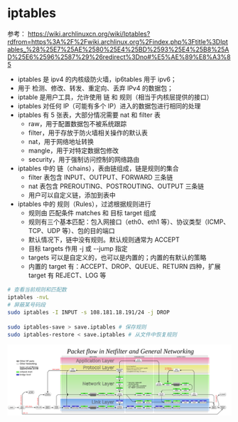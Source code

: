# iptables

参考：
https://wiki.archlinuxcn.org/wiki/Iptables?rdfrom=https%3A%2F%2Fwiki.archlinux.org%2Findex.php%3Ftitle%3DIptables_%28%25E7%25AE%2580%25E4%25BD%2593%25E4%25B8%25AD%25E6%2596%2587%29%26redirect%3Dno#%E5%AE%89%E8%A3%85

- iptables 是 ipv4 的内核级防火墙，ip6tables 用于 ipv6；
- 用于 检测、修改、转发、重定向、丢弃 IPv4 的数据包；
- iptable 是用户工具，允许使用 链 和 规则（相当于内核层提供的接口）
- iptables 对任何 IP（可能有多个 IP）进入的数据包进行相同的处理
- iptables 有 5 张表，大部分情况需要 nat 和 filter 表
    - raw，用于配置数据包不被系统跟踪
    - filter，用于存放于防火墙相关操作的默认表
    - nat，用于网络地址转换
    - mangle，用于对特定数据包修改
    - security，用于强制访问控制的网络路由
- iptables 中的 链（chains），表由链组成，链是规则的集合
    - filter 表包含 INPUT、OUTPUT、FORWARD 三条链
    - nat 表包含 PREROUTING、POSTROUTING、OUTPUT 三条链
    - 用户可以自定义链，添加到表中
- iptables 中的 规则（Rules），过滤根据规则进行
    - 规则由 匹配条件 matches 和 目标 target 组成
    - 规则有三个基本匹配：包入网接口（eth0、eth1 等）、协议类型（ICMP、TCP、UDP 等）、包的目的端口
    - 默认情况下，链中没有规则。默认规则通常为 ACCEPT
    - 目标 targets 作用 -j 或 --jump 指定
    - targets 可以是自定义的，也可以是内置的；内置的有默认的策略
    - 内置的 target 有：ACCEPT、DROP、QUEUE、RETURN 四种，扩展 target 有 REJECT、LOG 等



```sh
# 查看当前规则和匹配数
iptables -nvL
# 屏蔽某号码段
sudo iptables -I INPUT -s 108.181.18.191/24 -j DROP

sudo iptables-save > save.iptables # 保存规则
sudo iptables-restore < save.iptables # 从文件中恢复规则
```

![packet flow in netfilter](./assets/packet_flow_in_netfilter.png)
